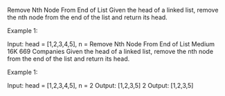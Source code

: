 Remove Nth Node From End of List
Given the head of a linked list, remove the nth node from the end of the list and return its head.
 
Example 1:
 
Input: head = [1,2,3,4,5], n =  Remove Nth Node From End of List
Medium
16K
669
Companies
Given the head of a linked list, remove the nth node from the end of the list and return its head.
 
Example 1:
 
Input: head = [1,2,3,4,5], n = 2
Output: [1,2,3,5]
 2
Output: [1,2,3,5]
